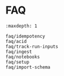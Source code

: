 # FAQ

```{toctree}
:maxdepth: 1

faq/idempotency
faq/acid
faq/track-run-inputs
faq/ingest
faq/notebooks
faq/setup
faq/import-schema
```
